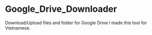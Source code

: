 # Google_Drive_Downloader
Download/Upload files and folder for Google Drive
I made this tool for Vietnamese. 


